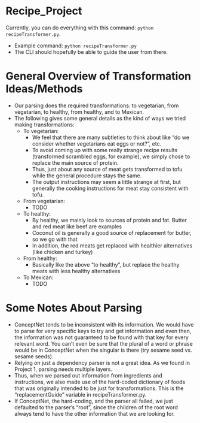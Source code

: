 # Recipe_Project

Currently, you can do everything with this command: `python recipeTransformer.py`.

* Example command: `python recipeTransformer.py`
* The CLI should hopefully be able to guide the user from there.

# General Overview of Transformation Ideas/Methods
- Our parsing does the required transformations: to vegetarian, from vegetarian, to healthy, from healthy, and to Mexican.
- The following gives some general details as the kind of ways we tried making transformations:
    - To vegetarian:
        - We feel that there are many subtleties to think about like “do we consider whether vegetarians eat eggs or not?”, etc.
        - To avoid coming up with some really strange recipe results (transformed scrambled eggs, for example), we simply chose to replace the main source of protein.
        - Thus, just about any source of meat gets transformed to tofu while the general procedure stays the same.
        - The output instructions may seem a little strange at first, but generally the cooking instructions for meat stay consistent with tofu.
    - From vegetarian:
        - TODO
    - To healthy:
        - By healthy, we mainly look to sources of protein and fat. Butter and red meat like beef are examples
        - Coconut oil is generally a good source of replacement for butter, so we go with that
        - In addition, the red meats get replaced with healthier alternatives (like chicken and turkey)
    - From healthy:
        - Basically like the above “to healthy”, but replace the healthy meats with less healthy alternatives
    - To Mexican:
        - TODO

# Some Notes About Parsing
* ConceptNet tends to be inconsistent with its information. We would have to parse for very specific keys to try and get information and even then, the information was not guaranteed to be found with that key for every relevant word. You can’t even be sure that the plural of a word or phrase would be in ConceptNet when the singular is there (try sesame seed vs. sesame seeds).
* Relying on just a dependency parser is not a great idea. As we found in Project 1, parsing needs multiple layers.
* Thus, when we parsed out information from ingredients and instructions, we also made use of the hard-coded dictionary of foods that was originally intended to be just for transformations. This is the “replacementGuide” variable in recipeTransformer.py.
* If ConceptNet, the hard-coding, and the parser all failed, we just defaulted to the parser’s “root”, since the children of the root word always tend to have the other information that we are looking for.
